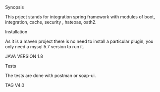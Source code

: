 Synopsis

This prject stands for integration spring framework with modules of boot, integration, cache, security , hateoas, oath2.




Installation

As it is a maven project there is no need to install a particular plugin, you  only need a mysql 5.7 version to run it.


JAVA VERSION 1.8



Tests

The tests are done with postman or soap-ui.

 
 
 
 TAG V4.0